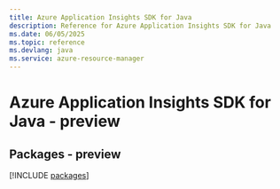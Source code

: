 ```yaml
---
title: Azure Application Insights SDK for Java
description: Reference for Azure Application Insights SDK for Java
ms.date: 06/05/2025
ms.topic: reference
ms.devlang: java
ms.service: azure-resource-manager
---
```

# Azure Application Insights SDK for Java - preview
## Packages - preview
[!INCLUDE [packages](application-insights-index.md)]
